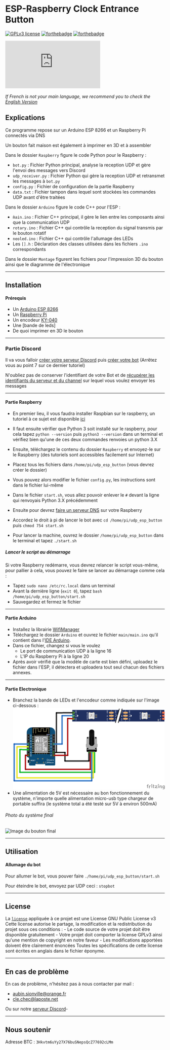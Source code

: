 ESP-Raspberry Clock Entrance Button
===================================
[![GPLv3 license](https://img.shields.io/badge/License-GPLv3-blue.svg)](http://perso.crans.org/besson/LICENSE.html)
[![forthebadge](https://forthebadge.com/images/badges/made-with-c-plus-plus.svg)](https://forthebadge.com) [![forthebadge](https://forthebadge.com/images/badges/made-with-python.svg)](https://forthebadge.com)

[![N|Solid](https://www.lab-ouest.org/tiki-download_file.php?fileId=141&display)](https://www.lab-ouest.org/)

*If French is not your main language, we recommend you to check the [English Version](README_en.md)*

Explications
------------
Ce programme repose sur un Arduino ESP 8266 et un Raspberry Pi connectés via DNS

Un bouton fait maison est également à imprimer en 3D et à assembler

Dans le dossier `Raspberry` figure le code Python pour le Raspberry :
- `bot.py` : Fichier Python principal, analyse la reception UDP et gère l'envoi des messages vers Discord
- `udp_receiver.py` : Fichier Python qui gère la reception UDP et retransmet les messages à `bot.py`
- `config.py` : Fichier de configuration de la partie Raspberry
- `data.txt` : Fichier tampon dans lequel sont stockées les commandes UDP avant d'être traitées

Dans le dossier `Arduino` figure le code C++ pour l'ESP :
- `m̀ain.ino` : Fichier C++ principal, il gère le lien entre les composants ainsi que la communication UDP
- `rotary.ino` : Fichier C++ qui contrôle la reception du signal transmis par le bouton rotatif
- `neoled.ino` : Fichier C++ qui contrôle l'allumage des LEDs
- Les `[].h` : Déclaration des classes utilisées dans les fichiers `.ino` correspondants

Dans le dossier `Montage` figurent les fichiers pour l'impression 3D du bouton ainsi que le diagramme de l'électronique


---
Installation
------------
#### Prérequis

- Un [Arduino ESP 8266](https://www.banggood.com/Geekcreit-D1-Mini-NodeMcu-Lua-WIFI-ESP8266-Development-Board-Module-p-1044858.html?akmClientCountry=FR&p=RA18043558422201601Y&cur_warehouse=CN)
- Un [Raspberry Pi](https://www.amazon.fr/Raspberry-Pi-Official-Desktop-Starter/dp/B01CI5879A/)
- Un encodeur [KY-040](https://www.banggood.com/5Pcs-5V-KY-040-Rotary-Encoder-Module-AVR-PIC-p-951151.html?akmClientCountry=FR&p=RA18043558422201601Y&cur_warehouse=CN)
- Une [bande de leds]
- De quoi imprimer en 3D le bouton

---
### Partie Discord

Il va vous falloir [créer votre serveur Discord](https://www.supinfo.com/articles/single/10420-creer-serveur-discord) puis [créer votre bot](https://dylanbonjean.wordpress.com/2018/01/05/bot-discord/) (Arrêtez vous au point 7 sur ce dernier tutoriel)

N'oubliez pas de conserver l'identifiant de votre Bot et de [récupérer les identifiants du serveur et du channel](https://support.discord.com/hc/fr/articles/206346498-O%C3%B9-trouver-l-ID-de-mon-compte-utilisateur-serveur-message-) sur lequel vous voulez envoyer les messages

---
#### Partie Raspberry

- En premier lieu, il vous faudra installer Raspbian sur le raspberry, un tutoriel à ce sujet est disponible [ici](https://www.raspberrypi-france.fr/guide/installer-raspbian-raspberry-pi/)

- Il faut ensuite vérifier que Python 3 soit installé sur le raspberry, pour cela tapez `python --version` puis `python3 --version` dans un terminal et vérifiez bien qu'une de ces deux commandes renvoies un python 3.X

- Ensuite, téléchargez le contenu du dossier `Raspberry` et envoyez-le sur le Raspberry (des tutoriels sont accessibles facilement sur Internet)
- Placez tous les fichiers dans `/home/pi/udp_esp_button` (vous devrez créer le dossier)

- Vous pouvez alors modifier le fichier `config.py`, les instructions sont dans le fichier lui-même
- Dans le fichier `start.sh`, vous allez pouvoir enlever le `#` devant la ligne qui renvoyais Python 3.X précédemment

- Ensuite pour devrez [faire un serveur DNS](https://www.ionos.fr/digitalguide/serveur/configuration/comment-creer-un-serveur-dns-a-partir-dun-raspberry-pi/) sur votre Raspberry

- Accordez le droit à pi de lancer le bot avec `cd /home/pi/udp_esp_button` puis `chmod 754 start.sh`

- Pour lancer la machine, ouvrez le dossier `/home/pi/udp_esp_button` dans le terminal et tapez `./start.sh`

##### Lancer le script au démarrage

Si votre Raspberry redémarre, vous devrez relancer le script vous-même, pour pallier à cela, vous pouvez le faire se lancer au démarrage comme cela :
- Tapez `sudo nano /etc/rc.local` dans un terminal
- Avant la dernière ligne (`exit 0`), tapez `bash /home/pi/udp_esp_button/start.sh`
- Sauvegardez et fermez le fichier

---
#### Partie Arduino

- Installez la librairie [WifiManager](https://github.com/tzapu/WiFiManager)
- Téléchargez le dossier `Arduino` et ouvrez le fichier `main/main.ino` qu'il contient dans l'[IDE Arduino](https://www.arduino.cc/en/Main/Software).
- Dans ce fichier, changez si vous le voulez 
    - Le port de communication UDP à la ligne 16
    - L'IP du Raspberry Pi à la ligne 20
- Après avoir vérifié que la modèle de carte est bien défini, uploadez le fichier dans l'ESP, il détectera et uploadera tout seul chacun des fichiers annexes.
---
#### Partie Electronique
 - Branchez la bande de LEDs et l'encodeur comme indiquée sur l'image ci-dessous : 
 ![`Montage/schema.png`](Montage/schema.png "Schéma Electronique")
 - Une alimentation de 5V est nécessaire au bon fonctionnement du système, n'importe quelle alimentation micro-usb type chargeur de portable suffira (le système total a été testé sur 5V à environ 500mA)

###### Photo du système final
![Image du bouton final](Montage/bouton.png)

---
Utilisation
-----------

#### Allumage du bot
Pour allumer le bot, vous pouver faire `./home/pi/udp_esp_button/start.sh`

Pour éteindre le bot, envoyez par UDP ceci : `stopbot`

---
License
------
La [`license`](LICENSE) appliquée à ce projet est une License GNU Public License v3
Cette license autorise le partage, la modification et la redistribution du projet sous ces conditions :
    - Le code source de votre projet doit être disponible gratuitement
    - Votre projet doit comporter la license GPLv3 ainsi qu'une mention de copyright en notre faveur
    - Les modifications apportées doivent être clairement énoncées
Toutes les spécifications de cette license sont écrites en anglais dans le fichier éponyme.

---
En cas de problème
------------------
En cas de problème, n'hésitez pas à nous contacter par mail :
- aubin.sionville@orange.fr
- cle.chec@laposte.net

Ou sur notre [serveur Discord](https://discord.gg/fvUzJbk)-

---
Nous soutenir
-------------
Adresse BTC : `3Hkvtm6uYy27X76buSNepsQcZ77692cLMm`
